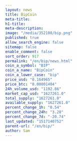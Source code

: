 ```yaml
---
layout: news
title: BipCoin
meta-title: 
h1-title: 
meta-description: 
image: "/media/352108/bip.png"
published: true
allow_search_engine: false
sitemap: false
enable_comment: false
sort_order: 917
permalink: "/en/bip/news.html"
coin_a_symbol: "BIP"
coin_a_name: "BipCoin"
coin_a_lower_case: "bip"
price_usd: "0.164965"
price_btc: "0.00001404"
24h_volume_usd: "1192.86"
market_cap_usd: "1627261.0"
total_supply: "1627261.0"
available_supply: "1627261.0"
percent_change_1h: "0.54"
percent_change_24h: "3.28"
percent_change_7d: "-20.74"
last_updated: "1517140752"
parent-url: "/en/bip/"
author: Sam
---
```


